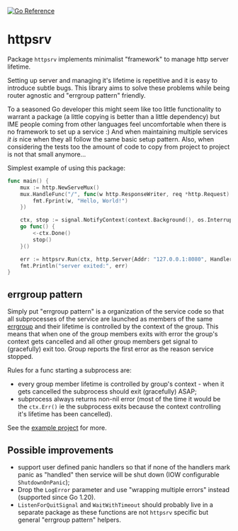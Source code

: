 [![Go Reference](https://pkg.go.dev/badge/github.com/ainvaltin/httpsrv.svg)](https://pkg.go.dev/github.com/ainvaltin/httpsrv)

# httpsrv

Package `httpsrv` implements minimalist "framework" to manage http server lifetime.

Setting up server and managing it's lifetime is repetitive and it is easy to
introduce subtle bugs. This library aims to solve these problems while being
router agnostic and "errgroup pattern" friendly.

To a seasoned Go developer this might seem like too little functionality to warrant
a package (a little copying is better than a little dependency) but IME people coming
from other languages feel uncomfortable when there is no framework to set up a service :)
And when maintaining multiple services _it is_ nice when they all follow the same
basic setup pattern.
Also, when considering the tests too the amount of code to copy from project to
project is not that small anymore...

Simplest example of using this package:
```go
func main() {
	mux := http.NewServeMux()
	mux.HandleFunc("/", func(w http.ResponseWriter, req *http.Request) {
		fmt.Fprint(w, "Hello, World!")
	})

	ctx, stop := signal.NotifyContext(context.Background(), os.Interrupt)
	go func() {
		<-ctx.Done()
		stop()
	}()

	err := httpsrv.Run(ctx, http.Server{Addr: "127.0.0.1:8080", Handler: mux})
	fmt.Println("server exited:", err)
}
```

## errgroup pattern

Simply put "errgroup pattern" is a organization of the service code so that all
subprocesses of the service are launched as members of the same
[errgroup](https://pkg.go.dev/golang.org/x/sync/errgroup) and their lifetime is
controlled by the context of the group. This means that when one of the group members
exits with error the group's context gets cancelled and all other group members
get signal to (gracefully) exit too. Group reports the first error as the reason
service stopped.

Rules for a func starting a subprocess are:
 - every group member lifetime is controlled by group's context - when it gets cancelled
 the subprocess should exit (gracefully) ASAP;
 - subprocess always returns non-nil error (most of the time it would be the `ctx.Err()`
 ie the subprocess exits because the context controlling it's lifetime has been cancelled).

See the [example project](./examples/errgroup/) for more.

## Possible improvements
- support user defined panic handlers so that if none of the handlers mark panic as "handled"
then service will be shut down (IOW configurable `ShutdownOnPanic`);
- Drop the `LogError` parameter and use "wrapping multiple errors" instead (supported since Go 1.20).
- `ListenForQuitSignal` and `WaitWithTimeout` should probably live in a separate package as these
functions are not `httpsrv` specific but general "errgroup pattern" helpers.
